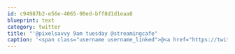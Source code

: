 ```yaml
---
id: c94987b2-e56e-4065-90ed-bff8d1d1eaa8
blueprint: text
category: twitter
title: "'@pixelsavvy 9am tuesday @streamingcafe"
caption: '<span class="username username_linked">@<a href="https://twitter.com/pixelsavvy" title="pixel savvy">pixelsavvy</a></span> 9am tuesday <span class="username username_linked">@<a href="https://twitter.com/streamingcafe" title="Streaming Cafe">streamingcafe</a></span>'
---
```

